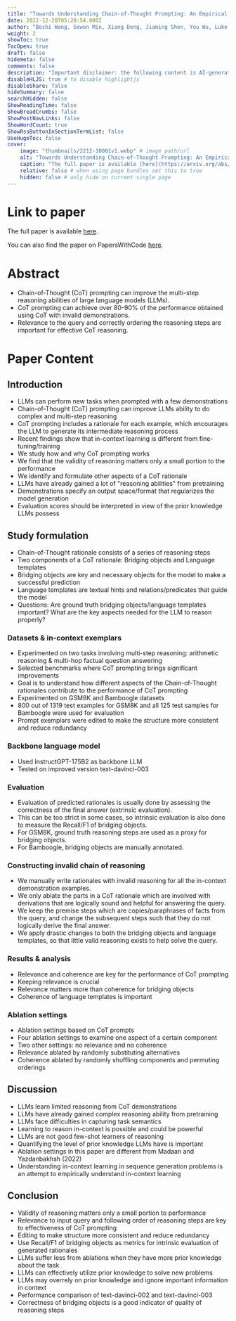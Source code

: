 ```yaml
---
title: "Towards Understanding Chain-of-Thought Prompting: An Empirical Study of What Matters"
date: 2022-12-20T05:20:54.000Z
author: "Boshi Wang, Sewon Min, Xiang Deng, Jiaming Shen, You Wu, Luke Zettlemoyer, Huan Sun"
weight: 2
showToc: true
TocOpen: true
draft: false
hidemeta: false
comments: false
description: "Important disclaimer: the following content is AI-generated, please make sure to fact check the presented information by reading the full paper."
disableHLJS: true # to disable highlightjs
disableShare: false
hideSummary: false
searchHidden: false
ShowReadingTime: false
ShowBreadCrumbs: false
ShowPostNavLinks: false
ShowWordCount: true
ShowRssButtonInSectionTermList: false
UseHugoToc: false
cover:
    image: "thumbnails/2212-10001v1.webp" # image path/url
    alt: "Towards Understanding Chain-of-Thought Prompting: An Empirical Study of What Matters" # alt text
    caption: "The full paper is available [here](https://arxiv.org/abs/2212.10001)." # display caption under cover
    relative: false # when using page bundles set this to true
    hidden: false # only hide on current single page
---
```


# Link to paper
The full paper is available [here](https://arxiv.org/abs/2212.10001).

You can also find the paper on PapersWithCode [here](https://paperswithcode.com/paper/towards-understanding-chain-of-thought).

# Abstract
- Chain-of-Thought (CoT) prompting can improve the multi-step reasoning abilities of large language models (LLMs).
- CoT prompting can achieve over 80-90% of the performance obtained using CoT with invalid demonstrations.
- Relevance to the query and correctly ordering the reasoning steps are important for effective CoT reasoning.

# Paper Content

## Introduction
- LLMs can perform new tasks when prompted with a few demonstrations
- Chain-of-Thought (CoT) prompting can improve LLMs ability to do complex and multi-step reasoning
- CoT prompting includes a rationale for each example, which encourages the LLM to generate its intermediate reasoning process
- Recent findings show that in-context learning is different from fine-tuning/training
- We study how and why CoT prompting works
- We find that the validity of reasoning matters only a small portion to the performance
- We identify and formulate other aspects of a CoT rationale
- LLMs have already gained a lot of "reasoning abilities" from pretraining
- Demonstrations specify an output space/format that regularizes the model generation
- Evaluation scores should be interpreted in view of the prior knowledge LLMs possess

## Study formulation
- Chain-of-Thought rationale consists of a series of reasoning steps
- Two components of a CoT rationale: Bridging objects and Language templates
- Bridging objects are key and necessary objects for the model to make a successful prediction
- Language templates are textual hints and relations/predicates that guide the model
- Questions: Are ground truth bridging objects/language templates important? What are the key aspects needed for the LLM to reason properly?

### Datasets & in-context exemplars
- Experimented on two tasks involving multi-step reasoning: arithmetic reasoning & multi-hop factual question answering
- Selected benchmarks where CoT prompting brings significant improvements
- Goal is to understand how different aspects of the Chain-of-Thought rationales contribute to the performance of CoT prompting
- Experimented on GSM8K and Bamboogle datasets
- 800 out of 1319 test examples for GSM8K and all 125 test samples for Bamboogle were used for evaluation
- Prompt exemplars were edited to make the structure more consistent and reduce redundancy

### Backbone language model
- Used InstructGPT-175B2 as backbone LLM
- Tested on improved version text-davinci-003

### Evaluation
- Evaluation of predicted rationales is usually done by assessing the correctness of the final answer (extrinsic evaluation).
- This can be too strict in some cases, so intrinsic evaluation is also done to measure the Recall/F1 of bridging objects.
- For GSM8K, ground truth reasoning steps are used as a proxy for bridging objects.
- For Bamboogle, bridging objects are manually annotated.

### Constructing invalid chain of reasoning
- We manually write rationales with invalid reasoning for all the in-context demonstration examples.
- We only ablate the parts in a CoT rationale which are involved with derivations that are logically sound and helpful for answering the query.
- We keep the premise steps which are copies/paraphrases of facts from the query, and change the subsequent steps such that they do not logically derive the final answer.
- We apply drastic changes to both the bridging objects and language templates, so that little valid reasoning exists to help solve the query.

### Results & analysis
- Relevance and coherence are key for the performance of CoT prompting
- Keeping relevance is crucial
- Relevance matters more than coherence for bridging objects
- Coherence of language templates is important

### Ablation settings
- Ablation settings based on CoT prompts
- Four ablation settings to examine one aspect of a certain component
- Two other settings: no relevance and no coherence
- Relevance ablated by randomly substituting alternatives
- Coherence ablated by randomly shuffling components and permuting orderings

## Discussion
- LLMs learn limited reasoning from CoT demonstrations
- LLMs have already gained complex reasoning ability from pretraining
- LLMs face difficulties in capturing task semantics
- Learning to reason in-context is possible and could be powerful
- LLMs are not good few-shot learners of reasoning
- Quantifying the level of prior knowledge LLMs have is important
- Ablation settings in this paper are different from Madaan and Yazdanbakhsh (2022)
- Understanding in-context learning in sequence generation problems is an attempt to empirically understand in-context learning

## Conclusion
- Validity of reasoning matters only a small portion to performance
- Relevance to input query and following order of reasoning steps are key to effectiveness of CoT prompting
- Editing to make structure more consistent and reduce redundancy
- Use Recall/F1 of bridging objects as metrics for intrinsic evaluation of generated rationales
- LLMs suffer less from ablations when they have more prior knowledge about the task
- LLMs can effectively utilize prior knowledge to solve new problems
- LLMs may overrely on prior knowledge and ignore important information in context
- Performance comparison of text-davinci-002 and text-davinci-003
- Correctness of bridging objects is a good indicator of quality of reasoning steps
